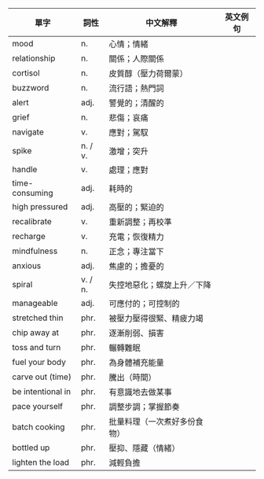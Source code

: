 | 單字              | 詞性       | 中文解釋                       | 英文例句 |
| ----------------- | ---------- | ------------------------------ | -------- |
| mood              | n.         | 心情；情緒                     |          |
| relationship      | n.         | 關係；人際關係                 |          |
| cortisol          | n.         | 皮質醇（壓力荷爾蒙）           |          |
| buzzword          | n.         | 流行語；熱門詞                 |          |
| alert             | adj.       | 警覺的；清醒的                 |          |
| grief             | n.         | 悲傷；哀痛                     |          |
| navigate          | v.         | 應對；駕馭                     |          |
| spike             | n. / v.    | 激增；突升                     |          |
| handle            | v.         | 處理；應對                     |          |
| time-consuming    | adj.       | 耗時的                         |          |
| high pressured    | adj.       | 高壓的；緊迫的                 |          |
| recalibrate       | v.         | 重新調整；再校準               |          |
| recharge          | v.         | 充電；恢復精力                 |          |
| mindfulness       | n.         | 正念；專注當下                 |          |
| anxious           | adj.       | 焦慮的；擔憂的                 |          |
| spiral            | v. / n.    | 失控地惡化；螺旋上升／下降     |          |
| manageable        | adj.       | 可應付的；可控制的             |          |
| stretched thin    | phr.       | 被壓力壓得很緊、精疲力竭       |          |
| chip away at      | phr.       | 逐漸削弱、損害                 |          |
| toss and turn     | phr.       | 輾轉難眠                       |          |
| fuel your body    | phr.       | 為身體補充能量                 |          |
| carve out (time)  | phr.       | 騰出（時間）                   |          |
| be intentional in | phr.       | 有意識地去做某事               |          |
| pace yourself     | phr.       | 調整步調；掌握節奏             |          |
| batch cooking     | phr.       | 批量料理（一次煮好多份食物）   |          |
| bottled up        | phr.       | 壓抑、隱藏（情緒）             |          |
| lighten the load  | phr.       | 減輕負擔                       |          |
